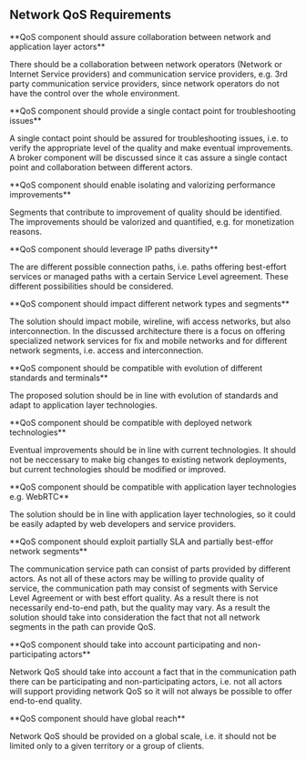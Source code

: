 ## Network QoS  Requirements
<p>**QoS component should assure collaboration between network and application layer actors**</p> There should be a collaboration between network operators (Network or Internet Service providers) and communication service providers, e.g. 3rd party communication service providers, since network operators do not have the control over the whole environment.


<p>**QoS component should provide a single contact point for troubleshooting issues**</p> A single contact point should be assured for troubleshooting issues, i.e. to verify the appropriate level of the quality and make eventual improvements. A broker component will be discussed since it cas assure a single contact point and collaboration between different actors.


<p>**QoS component should enable isolating and valorizing performance improvements**</p> Segments that contribute to improvement of quality should be identified. The improvements should be valorized and quantified, e.g. for monetization reasons. 


<p>**QoS component should leverage IP paths diversity**</p> The are different possible connection paths, i.e. paths offering best-effort services or managed paths with a certain Service Level agreement. These different possibilities should be considered. 


<p>**QoS component should impact different network types and segments**</p> The solution should impact mobile, wireline, wifi access networks, but also interconnection. In the discussed architecture there is a focus on offering specialized network services for fix and mobile networks and for different network segments, i.e. access and interconnection.


<p>**QoS component should be compatible with evolution of different standards and terminals**</p> The proposed solution should be in line with evolution of standards and adapt to application layer technologies.


<p>**QoS component should be compatible with deployed network technologies**</p> Eventual improvements should be in line with current technologies. It should not be neccessary to make big changes to existing network deployments, but current technologies should be modified or improved. 


<p>**QoS component should be compatible with application layer technologies e.g. WebRTC**</p> The solution should be in line with application layer technologies, so it could be easily adapted by web developers and service providers.


<p>**QoS component should exploit partially SLA and partially best-effor network segments**</p> The communication service path can consist of parts provided by different actors. As not all of these actors may be willing to provide quality of service, the communication path may consist of segments with Service Level Agreement or with best effort quality. As a result there is not necessarily end-to-end path, but the quality may vary.
As a result the solution should take into consideration the fact that not all network segments in the path can provide QoS.


<p>**QoS component should take into account participating and non-participating actors**</p> Network QoS should take into account a fact that in the communication path there can be participating and non-participating actors, i.e. not all actors will support providing network QoS so it will not always be possible to offer end-to-end quality.


<p>**QoS component should have global reach**</p> Network QoS should be provided on a global scale, i.e. it should not be limited only to a given territory or a group of clients. 


